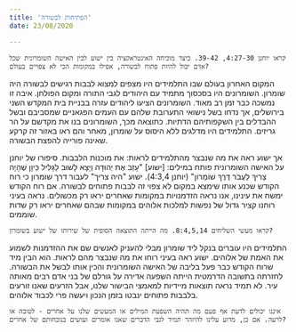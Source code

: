 ```yaml
---
title: 'הפתיחות לבשורה'
date: 23/08/2020

---
```


`קראו יוחנן 4:27-30, 39-42. כיצד מוכיחה האינטראקציה בין ישוע לבין האישה השומרונית שכל אדם יכול להיות פתוח לבשורה, אפילו במקומות הכי לא צפויים בעולם?`

המקום האחרון בעולם שבו התלמידים היו מצפים למצוא לבבות רגישים לבשורה היה שומרון. השומרונים היו בסכסוך מתמיד עם היהודים לגבי התורה ומקום הפולחן. איבה זו נמשכה כבר זמן רב מאוד. השומרונים הציעו ליהודים עזרה בבניית בית המקדש השני בירושלים, אך נדחו בשל נישואי התערובת שלהם עם העמים הפגאניים שמסביבם ובשל ההבדלים בין השקפותיהם הדתיות. כתוצאה מכך, השומרונים בנו את מקדשם על הר גריזים. התלמידים היו מדלגים ללא היסוס על שומרון, מאחר והם ראו באזור זה קרקע שאינה פורייה להפצת הבשורה.

אך ישוע ראה את מה שנבצר מהתלמידים לראות: את מוכנות הלבבות. סיפורו של יוחנן על האישה השומרונית פותח במילים: [ישוע] "עָזַב אֶת יְהוּדָה וְיָצָא לָשׁוּב לַגָּלִיל כֵּיוָן שֶׁהָיָה צָרִיךְ לַעֲבֹר דֶּרֶךְ שׁוֹמְרוֹן" (יוחנן 4:3,4). ישוע "היה צריך" לעבור דרך שומרון כי רוח הקודש שכנע אותו שימצא במקום לא צפוי זה לבבות פתוחים לבשורה. אם רוח הקודש ימשח את עינינו, אנו נראה הזדמנויות במקומות שאחרים יראו רק מכשולים. נראה בעיני רוחנו קציר גדול של נפשות למלכות אלוהים במקומות שבהם שאחרים יראו רק שדות שוממים.

`קראו מעשי השליחים 8:4,5,14. מה הייתה התוצאה הסופית של שירותו של ישוע בשומרון?`

התלמידים היו עוברים בנקל ליד שומרון מבלי להעניק לאנשים שם את ההזדמנות לשמוע את האמת של אלוהים. ישוע ראה בעיני רוחו את מה שנבצר מהם לראות. הוא הבין מיד שרוח הקודש כבר פעל בליבה של האישה השומרונית והכין אותו לבשל את הבשורה. לחזרתה בתשובה הדרמטית הייתה השפעה אדירה על גורלם של בני אדם רבים מאותה עיר. לא תמיד נראה תוצאות מיידיות למאמצי הבישור שלנו, אבל הזרעים שאנו זורעים בלבבות פתוחים ינבטו בזמן הנכון ויעשה פרי לכבוד אלוהים.

`איננו יכולים לדעת אף פעם מה תהיה השפעת המילים או המעשים שלנו על אחרים - לטובה או לרעה. אם כן, מדוע עלינו להיזהר תמיד לגבי הדברים שאנו אומרים ועושים בנוכחותם של אחרים?`